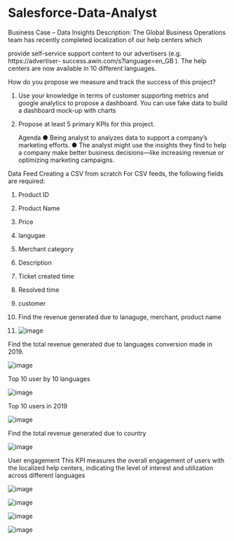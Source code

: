 # Salesforce-Data-Analyst
Business Case – Data Insights
Description:
The Global Business Operations team has recently completed localization of our help centers which

provide self-service support content to our advertisers (e.g. https://advertiser-
success.awin.com/s?language=en_GB ). The help centers are now available in 10 different languages.

How do you propose we measure and track the success of this project?

1. Use your knowledge in terms of customer supporting metrics and google analytics to propose
a dashboard. You can use fake data to build a dashboard mock-up with charts
2. Propose at least 5 primary KPIs for this project.

   Agenda
● Being analyst to analyzes data to support a company’s marketing efforts.
● The analyst might use the insights they find to help a company make better business
decisions—like increasing revenue or optimizing marketing campaigns.


Data Feed
Creating a CSV from scratch
For CSV feeds, the following fields are required:
1. Product ID
2. Product Name
3. Price
4. langugae
5. Merchant category
6. Description
7. Ticket created time
8. Resolved time
9. customer

10. Find the revenue generated due to lanaguge, merchant, product name

11. ![image](https://github.com/Arooba-Khokhar/Salesforce-Data-Analyst/assets/14163981/5debb2a4-7d3e-46fe-a982-3a4840465308)

Find the total revenue generated due to languages conversion made in 2019.


![image](https://github.com/Arooba-Khokhar/Salesforce-Data-Analyst/assets/14163981/95f6a389-130a-4e99-aaa1-11c1c24d7376)

Top 10 user by 10 languages

![image](https://github.com/Arooba-Khokhar/Salesforce-Data-Analyst/assets/14163981/a6c5962d-926f-4318-a266-48500fdc25a4)


Top 10 users in 2019

![image](https://github.com/Arooba-Khokhar/Salesforce-Data-Analyst/assets/14163981/b6786832-8a7f-4051-8a46-1f06ae26256d)

Find the total revenue generated due to country

![image](https://github.com/Arooba-Khokhar/Salesforce-Data-Analyst/assets/14163981/1d4c0937-48a1-4cba-9ee3-7db7812d7e42)

User engagement
This KPI measures the overall engagement of users with the localized
help centers, indicating the level of interest and utilization across
different languages

![image](https://github.com/Arooba-Khokhar/Salesforce-Data-Analyst/assets/14163981/ac4745b1-1329-4551-827f-48fe9556db78)



![image](https://github.com/Arooba-Khokhar/Salesforce-Data-Analyst/assets/14163981/67384608-5232-4170-953e-b0787fc9f8ae)

![image](https://github.com/Arooba-Khokhar/Salesforce-Data-Analyst/assets/14163981/002f0e15-1792-49a4-9820-7a25cf416eb7)


![image](https://github.com/Arooba-Khokhar/Salesforce-Data-Analyst/assets/14163981/21e1e66e-6cb1-46b2-a771-cc485c3783ca)







